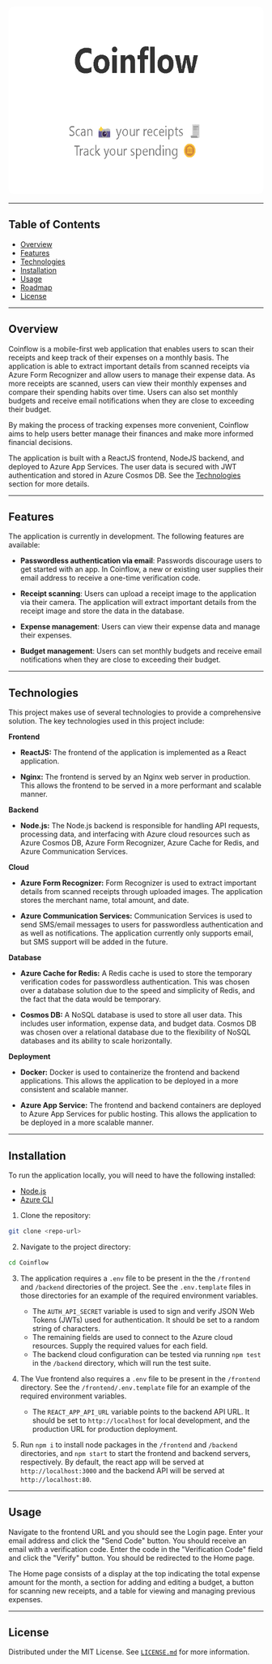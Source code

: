 <p align="center">
  <img src="logo.png" alt="Coinflow Banner" width="600" height="370" style="border-radius:10px">

---
## Table of Contents
- [Overview](#overview)
- [Features](#features)
- [Technologies](#technologies)
- [Installation](#installation)
- [Usage](#usage)
- [Roadmap](#roadmap)
- [License](#license)

---
## Overview

Coinflow is a mobile-first web application that enables users to scan their receipts and keep track of their expenses on a monthly basis. The application is able to extract important details from scanned receipts via Azure Form Recognizer and allow users to manage their expense data. As more receipts are scanned, users can view their monthly expenses and compare their spending habits over time. Users can also set monthly budgets and receive email notifications when they are close to exceeding their budget.

By making the process of tracking expenses more convenient, Coinflow aims to help users better manage their finances and make more informed financial decisions.

The application is built with a ReactJS frontend, NodeJS backend, and deployed to Azure App Services. The user data is secured with JWT authentication and stored in Azure Cosmos DB. See the [Technologies](#technologies) section for more details.

---
## Features

The application is currently in development. The following features are available:

- **Passwordless authentication via email**: Passwords discourage users to get started with an app. In Coinflow, a new or existing user supplies their email address to receive a one-time verification code.

- **Receipt scanning**: Users can upload a receipt image to the application via their camera. The application will extract important details from the receipt image and store the data in the database.

- **Expense management**: Users can view their expense data and manage their expenses.

- **Budget management**: Users can set monthly budgets and receive email notifications when they are close to exceeding their budget.

---
## Technologies
This project makes use of several technologies to provide a comprehensive solution. The key technologies used in this project include:

**Frontend**
- **ReactJS:** The frontend of the application is implemented as a React application.

- **Nginx:** The frontend is served by an Nginx web server in production. This allows the frontend to be served in a more performant and scalable manner.

**Backend**
- **Node.js:** The Node.js backend is responsible for handling API requests, processing data, and interfacing with Azure cloud resources such as Azure Cosmos DB, Azure Form Recognizer, Azure Cache for Redis, and Azure Communication Services.

**Cloud**
- **Azure Form Recognizer:** Form Recognizer is used to extract important details from scanned receipts through uploaded images. The application stores the merchant name, total amount, and date.

- **Azure Communication Services:** Communication Services is used to send SMS/email messages to users for passwordless authentication and as well as notifications. The application currently only supports email, but SMS support will be added in the future.

**Database**
- **Azure Cache for Redis:** A Redis cache is used to store the temporary verification codes for passwordless authentication. This was chosen over a database solution due to the speed and simplicity of Redis, and the fact that the data would be temporary.

- **Cosmos DB:** A NoSQL database is used to store all user data. This includes user information, expense data, and budget data. Cosmos DB was chosen over a relational database due to the flexibility of NoSQL databases and its ability to scale horizontally.

**Deployment**
- **Docker:** Docker is used to containerize the frontend and backend applications. This allows the application to be deployed in a more consistent and scalable manner.

- **Azure App Service:** The frontend and backend containers are deployed to Azure App Services for public hosting. This allows the application to be deployed in a more scalable manner.

---
## Installation

To run the application locally, you will need to have the following installed:

- [Node.js](https://nodejs.org/en/)
- [Azure CLI](https://docs.microsoft.com/en-us/cli/azure/install-azure-cli)

1. Clone the repository:
```sh
git clone <repo-url>
```

2. Navigate to the project directory:
```sh
cd Coinflow
```

3. The application requires a `.env` file to be present in the the `/frontend` and `/backend` directories of the project. See the `.env.template` files in those directories for an example of the required environment variables.
    - The `AUTH_API_SECRET` variable is used to sign and verify JSON Web Tokens (JWTs) used for authentication. It should be set to a random string of characters.
    - The remaining fields are used to connect to the Azure cloud resources. Supply the required values for each field.
    - The backend cloud configuration can be tested via running `npm test` in the `/backend` directory, which will run the test suite.

4. The Vue frontend also requires a `.env` file to be present in the `/frontend` directory. See the `/frontend/.env.template` file for an example of the required environment variables.
    - The `REACT_APP_API_URL` variable points to the backend API URL. It should be set to `http://localhost` for local development, and the production URL for production deployment.

5. Run `npm i` to install node packages in the `/frontend` and `/backend` directories, and `npm start` to start the frontend and backend servers, respectively. By default, the react app will be served at `http://localhost:3000` and the backend API will be served at `http://localhost:80`.

---
## Usage

Navigate to the frontend URL and you should see the Login page. Enter your email address and click the "Send Code" button. You should receive an email with a verification code. Enter the code in the "Verification Code" field and click the "Verify" button. You should be redirected to the Home page.

The Home page consists of a display at the top indicating the total expense amount for the month, a section for adding and editing a budget, a button for scanning new receipts, and a table for viewing and managing previous expenses.

---
## License
Distributed under the MIT License. See [`LICENSE.md`](./LICENSE) for more information.